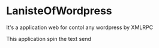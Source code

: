 LanisteOfWordpress
==================

It's a application web for contol any wordpress by XMLRPC 

This application spin the text send 
